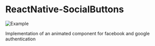 # ReactNative-SocialButtons

![Example](https://media.giphy.com/media/VzkE7ghuBy7Xmuxy5G/giphy.gif)

Implementation of an animated component for facebook and google authentication
